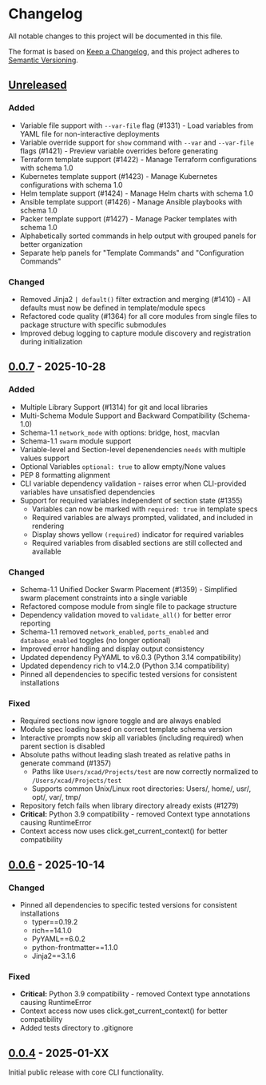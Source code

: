 # Changelog

All notable changes to this project will be documented in this file.

The format is based on [Keep a Changelog](https://keepachangelog.com/en/1.1.0/),
and this project adheres to [Semantic Versioning](https://semver.org/spec/v2.0.0.html).

## [Unreleased]

### Added
- Variable file support with `--var-file` flag (#1331) - Load variables from YAML file for non-interactive deployments
- Variable override support for `show` command with `--var` and `--var-file` flags (#1421) - Preview variable overrides before generating
- Terraform template support (#1422) - Manage Terraform configurations with schema 1.0
- Kubernetes template support (#1423) - Manage Kubernetes configurations with schema 1.0
- Helm template support (#1424) - Manage Helm charts with schema 1.0
- Ansible template support (#1426) - Manage Ansible playbooks with schema 1.0
- Packer template support (#1427) - Manage Packer templates with schema 1.0
- Alphabetically sorted commands in help output with grouped panels for better organization
- Separate help panels for "Template Commands" and "Configuration Commands"

### Changed
- Removed Jinja2 `| default()` filter extraction and merging (#1410) - All defaults must now be defined in template/module specs
- Refactored code quality (#1364) for all core modules from single files to package structure with specific submodules
- Improved debug logging to capture module discovery and registration during initialization

## [0.0.7] - 2025-10-28

### Added
- Multiple Library Support (#1314) for git and local libraries
- Multi-Schema Module Support and Backward Compatibility (Schema-1.0)
- Schema-1.1 `network_mode` with options: bridge, host, macvlan
- Schema-1.1 `swarm` module support
- Variable-level and Section-level depenendencies `needs` with multiple values support
- Optional Variables `optional: true` to allow empty/None values
- PEP 8 formatting alignment
- CLI variable dependency validation - raises error when CLI-provided variables have unsatisfied dependencies
- Support for required variables independent of section state (#1355)
  - Variables can now be marked with `required: true` in template specs
  - Required variables are always prompted, validated, and included in rendering
  - Display shows yellow `(required)` indicator for required variables
  - Required variables from disabled sections are still collected and available

### Changed
- Schema-1.1 Unified Docker Swarm Placement (#1359) - Simplified swarm placement constraints into a single variable
- Refactored compose module from single file to package structure
- Dependency validation moved to `validate_all()` for better error reporting
- Schema-1.1 removed `network_enabled`, `ports_enabled` and `database_enabled` toggles (no longer optional)
- Improved error handling and display output consistency
- Updated dependency PyYAML to v6.0.3 (Python 3.14 compatibility)
- Updated dependency rich to v14.2.0 (Python 3.14 compatibility)
- Pinned all dependencies to specific tested versions for consistent installations

### Fixed
- Required sections now ignore toggle and are always enabled
- Module spec loading based on correct template schema version
- Interactive prompts now skip all variables (including required) when parent section is disabled
- Absolute paths without leading slash treated as relative paths in generate command (#1357)
  - Paths like `Users/xcad/Projects/test` are now correctly normalized to `/Users/xcad/Projects/test`
  - Supports common Unix/Linux root directories: Users/, home/, usr/, opt/, var/, tmp/
- Repository fetch fails when library directory already exists (#1279)
- **Critical:** Python 3.9 compatibility - removed Context type annotations causing RuntimeError
- Context access now uses click.get_current_context() for better compatibility

## [0.0.6] - 2025-10-14

### Changed
- Pinned all dependencies to specific tested versions for consistent installations
  - typer==0.19.2
  - rich==14.1.0
  - PyYAML==6.0.2
  - python-frontmatter==1.1.0
  - Jinja2==3.1.6

### Fixed
- **Critical:** Python 3.9 compatibility - removed Context type annotations causing RuntimeError
- Context access now uses click.get_current_context() for better compatibility
- Added tests directory to .gitignore

## [0.0.4] - 2025-01-XX

Initial public release with core CLI functionality.

[unreleased]: https://github.com/christianlempa/boilerplates/compare/v0.0.7...HEAD
[0.0.7]: https://github.com/christianlempa/boilerplates/compare/v0.0.6...v0.0.7
[0.0.6]: https://github.com/christianlempa/boilerplates/releases/tag/v0.0.6
[0.0.4]: https://github.com/christianlempa/boilerplates/releases/tag/v0.0.4
